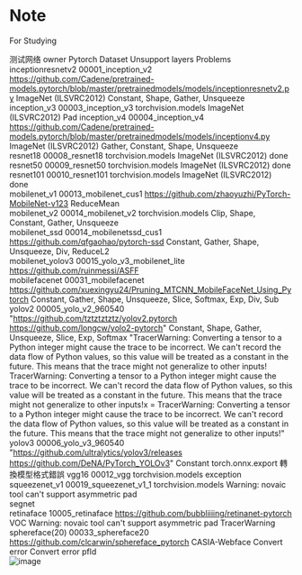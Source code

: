 # Note
For Studying

测试网络		owner	Pytorch	Dataset	Unsupport layers	Problems
inceptionresnetv2	00001_inception_v2		https://github.com/Cadene/pretrained-models.pytorch/blob/master/pretrainedmodels/models/inceptionresnetv2.py	ImageNet (ILSVRC2012)	Constant, Shape, Gather, Unsqueeze	
inception_v3	00003_inception_v3		torchvision.models	ImageNet (ILSVRC2012)	Pad	
inception_v4	00004_inception_v4		https://github.com/Cadene/pretrained-models.pytorch/blob/master/pretrainedmodels/models/inceptionv4.py	ImageNet (ILSVRC2012)	Gather, Constant, Shape, Unsqueeze	
resnet18	00008_resnet18		torchvision.models	ImageNet (ILSVRC2012)	done	
resnet50	00009_resnet50		torchvision.models	ImageNet (ILSVRC2012)	done	
resnet101 	00010_resnet101		torchvision.models	ImageNet (ILSVRC2012)	done	
mobilenet_v1	00013_mobilenet_cus1		https://github.com/zhaoyuzhi/PyTorch-MobileNet-v123		ReduceMean	
mobilenet_v2	00014_mobilenet_v2		torchvision.models		Clip, Shape, Constant, Gather, Unsqueeze	
mobilenet_ssd	00014_mobilenetssd_cus1		https://github.com/qfgaohao/pytorch-ssd		Constant, Gather, Shape, Unsqueeze, Div, ReduceL2	
mobilenet_yolov3	00015_yolo_v3_mobilenet_lite		https://github.com/ruinmessi/ASFF			
mobilefacenet	00031_mobilefacenet		https://github.com/xuexingyu24/Pruning_MTCNN_MobileFaceNet_Using_Pytorch		Constant, Gather, Shape, Unsqueeze, Slice, Softmax, Exp, Div, Sub	
yolov2	00005_yolo_v2_960540		"https://github.com/tztztztztz/yolov2.pytorch
https://github.com/longcw/yolo2-pytorch"		Constant, Shape, Gather, Unsqueeze, Slice, Exp, Softmax	"TracerWarning: Converting a tensor to a Python integer might cause the trace to be incorrect. We can't record the data flow of Python values, so this value will be treated as a constant in the future. This means that the trace might not generalize to other inputs!
TracerWarning: Converting a tensor to a Python integer might cause the trace to be incorrect. We can't record the data flow of Python values, so this value will be treated as a constant in the future. This means that the trace might not generalize to other inputs!x = TracerWarning: Converting a tensor to a Python integer might cause the trace to be incorrect. We can't record the data flow of Python values, so this value will be treated as a constant in the future. This means that the trace might not generalize to other inputs!"
yolov3	00006_yolo_v3_960540		"https://github.com/ultralytics/yolov3/releases
https://github.com/DeNA/PyTorch_YOLOv3"		Constant	torch.onnx.export 轉換模型格式錯誤
vgg16	00012_vgg		torchvision.models		exception	
squeezenet_v1	00019_squeezenet_v1_1		torchvision.models		Warning: novaic tool can't support asymmetric pad	
segnet						
retinaface	10005_retinaface		https://github.com/bubbliiiing/retinanet-pytorch	VOC	Warning: novaic tool can't support asymmetric pad	TracerWarning
sphereface(20)	00033_sphereface20		https://github.com/clcarwin/sphereface_pytorch	CASIA-Webface	Convert error	Convert error
pfld						
![image](https://user-images.githubusercontent.com/48971355/145543828-341292bf-c91d-420a-965b-8d3f6721bfa8.png)
